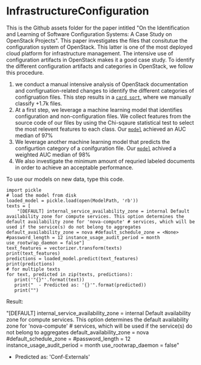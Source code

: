 # InfrastructureConfiguration

This is the Github assets folder for the paper intitled "On the Identification and Learning of Software Configuration Systems: A Case Study on OpenStack Projects".
This paper investigates the files that consitutue the configuration system of OpenStack. This latter is one of the most deployed cloud platform for infrastructure management. The intensive use of configuration artifacts in OpenStack makes it a good case study. To identify the different configuration artifacts and categories in OpenStack, we follow this procedure.

1) we conduct a manual intensive analysis of OpenStack documentation and configruation-related changes to identify the different categories of configruation files. This step results in a [``card sort``](https://github.com/Narjes-b/InfrastructureConfiguration/blob/main/Data/Card%20Sort.csv), where we manually classify +1.7k files. 
2) At a first step, we leverage a machine learning model that identifies configuration and non-configuration files. We collect features from the source code of our files by using the Chi-sqaure statistical test to select the most relevent features to each class. Our [``model``](https://github.com/Narjes-b/InfrastructureConfiguration/blob/main/Models/Model1-Configuration_Non-configuration.sav) achieved an AUC median of 97%
3) We leverage another machine learning model that predicts the configurtion category of a conifguration file. Our [``model``](https://github.com/Narjes-b/InfrastructureConfiguration/blob/main/Models/Model2-ConfigurationCategories.sav) achived a weighted AUC median of 98%
4) We also investigate the minimum amount of requried labeled documents in order to achieve an acceptable performance.  

To use our models on new data, type this code. 

    import pickle
    # load the model from disk
    loaded_model = pickle.load(open(ModelPath, 'rb'))
    texts = [
        "[DEFAULT] internal_service_availability_zone = internal Default availability zone for compute services. This option determines the default availability zone for 'nova-compute' # services, which will be used if the service(s) do not belong to aggregates default_availability_zone = nova #default_schedule_zone = <None> #password_length = 12 instance_usage_audit_period = month use_rootwrap_daemon = false"]
    text_features = vectorizer.transform(texts)
    print(text_features)
    predictions = loaded_model.predict(text_features)
    print(predictions)
    # for multiple texts
    for text, predicted in zip(texts, predictions):
       print('"{}"'.format(text))
       print("  - Predicted as: '{}'".format(predicted))
       print("")
    


Result:

"[DEFAULT] internal_service_availability_zone = internal Default availability zone for compute services. This option determines the default availability zone for 'nova-compute' # services, which will be used if the service(s) do not belong to aggregates default_availability_zone = nova #default_schedule_zone = <None> #password_length = 12 instance_usage_audit_period = month use_rootwrap_daemon = false"
  - Predicted as: 'Conf-Externals'
